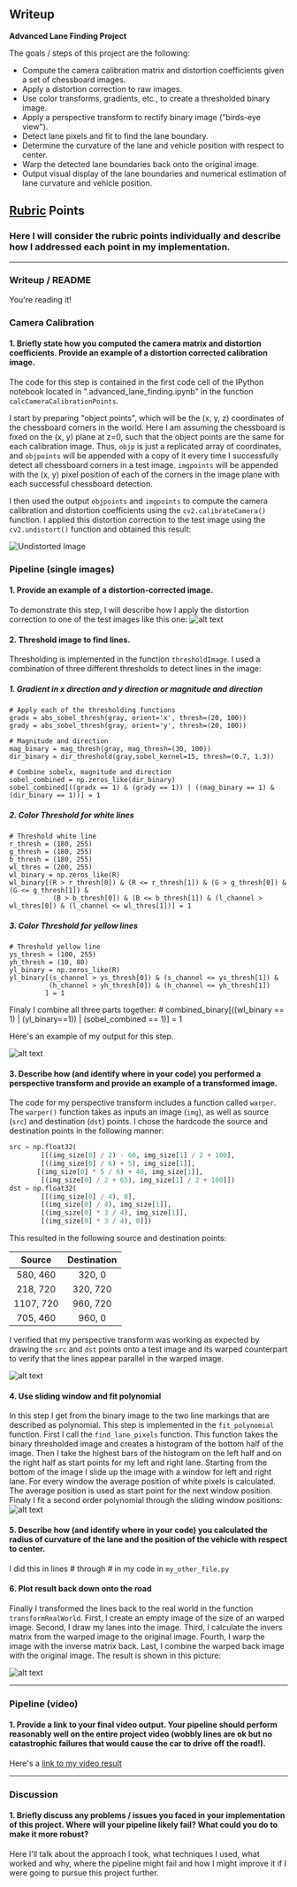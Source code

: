 ## Writeup

**Advanced Lane Finding Project**

The goals / steps of this project are the following:

* Compute the camera calibration matrix and distortion coefficients given a set of chessboard images.
* Apply a distortion correction to raw images.
* Use color transforms, gradients, etc., to create a thresholded binary image.
* Apply a perspective transform to rectify binary image ("birds-eye view").
* Detect lane pixels and fit to find the lane boundary.
* Determine the curvature of the lane and vehicle position with respect to center.
* Warp the detected lane boundaries back onto the original image.
* Output visual display of the lane boundaries and numerical estimation of lane curvature and vehicle position.

[//]: # (Image References)

[image1]: ./output_images/calibration1_undistort.jpg "Undistorted Calibration Image"
[image1_1]: ./output_images/undistort_test1.jpg "Undistorted Test Image"
[image1_2]: ./output_images/binary_test1.jpg "Binary Threshold Image"
[image2]: ./test_images/test1.jpg "Road Transformed"
[image3]: ./examples/binary_combo_example.jpg "Binary Example"
[image4]: ./output_images/warped_threshold_undistort_straight_lines2_withlines.jpg "Warp Example"
[image5]: ./output_images/slide_windows.jpg "Fit Visual"
[image6]: /output_images/warped_back_lines.jpg "Output"
[video1]: ./challenge_video_output.mp4 "Video"

## [Rubric](https://review.udacity.com/#!/rubrics/571/view) Points

### Here I will consider the rubric points individually and describe how I addressed each point in my implementation.  

---

### Writeup / README

You're reading it!

### Camera Calibration

#### 1. Briefly state how you computed the camera matrix and distortion coefficients. Provide an example of a distortion corrected calibration image.

The code for this step is contained in the first code cell of the IPython notebook located in ".advanced_lane_finding.ipynb" in the function `calcCameraCalibrationPoints`.  

I start by preparing "object points", which will be the (x, y, z) coordinates of the chessboard corners in the world. Here I am assuming the chessboard is fixed on the (x, y) plane at z=0, such that the object points are the same for each calibration image.  Thus, `objp` is just a replicated array of coordinates, and `objpoints` will be appended with a copy of it every time I successfully detect all chessboard corners in a test image.  `imgpoints` will be appended with the (x, y) pixel position of each of the corners in the image plane with each successful chessboard detection.  

I then used the output `objpoints` and `imgpoints` to compute the camera calibration and distortion coefficients using the `cv2.calibrateCamera()` function.  I applied this distortion correction to the test image using the `cv2.undistort()` function and obtained this result: 

![Undistorted Image][image1]

### Pipeline (single images)

#### 1. Provide an example of a distortion-corrected image.

To demonstrate this step, I will describe how I apply the distortion correction to one of the test images like this one:
![alt text][image1_1]

#### 2. Threshold image to find lines.

Thresholding is implemented in the function `thresholdImage`.
I used a combination of three different thresholds to detect lines in the image:
##### 1. Gradient in x direction and y direction or magnitude and direction
    # Apply each of the thresholding functions
    gradx = abs_sobel_thresh(gray, orient='x', thresh=(20, 100))
    grady = abs_sobel_thresh(gray, orient='y', thresh=(20, 100))
    
    # Magnitude and direction
    mag_binary = mag_thresh(gray, mag_thresh=(30, 100))
    dir_binary = dir_threshold(gray,sobel_kernel=15, thresh=(0.7, 1.3))
    
    # Combine sobelx, magnitude and direction
    sobel_combined = np.zeros_like(dir_binary)
    sobel_combined[((gradx == 1) & (grady == 1)) | ((mag_binary == 1) & (dir_binary == 1))] = 1
##### 2. Color Threshold for white lines
    # Threshold white line
    r_thresh = (180, 255)
    g_thresh = (180, 255)
    b_thresh = (180, 255)
    wl_thres = (200, 255)
    wl_binary = np.zeros_like(R)
    wl_binary[(R > r_thresh[0]) & (R <= r_thresh[1]) & (G > g_thresh[0]) & (G <= g_thresh[1]) & 
               (B > b_thresh[0]) & (B <= b_thresh[1]) & (l_channel > wl_thres[0]) & (l_channel <= wl_thres[1])] = 1
##### 3. Color Threshold for yellow lines
    # Threshold yellow line
    ys_thresh = (100, 255)
    yh_thresh = (10, 80)
    yl_binary = np.zeros_like(R)
    yl_binary[(s_channel > ys_thresh[0]) & (s_channel <= ys_thresh[1]) & 
              (h_channel > yh_thresh[0]) & (h_channel <= yh_thresh[1])
             ] = 1
Finaly I combine all three parts together:
    # combined_binary[((wl_binary == 1) | (yl_binary==1)) | (sobel_combined == 1)] = 1

Here's an example of my output for this step.

![alt text][image1_2]

#### 3. Describe how (and identify where in your code) you performed a perspective transform and provide an example of a transformed image.

The code for my perspective transform includes a function called `warper`.  The `warper()` function takes as inputs an image (`img`), as well as source (`src`) and destination (`dst`) points.  I chose the hardcode the source and destination points in the following manner:

```python
src = np.float32(
        [[(img_size[0] / 2) - 60, img_size[1] / 2 + 100],
        [((img_size[0] / 6) + 5), img_size[1]],
       [(img_size[0] * 5 / 6) + 40, img_size[1]],
        [(img_size[0] / 2 + 65), img_size[1] / 2 + 100]])
dst = np.float32(
        [[(img_size[0] / 4), 0],
        [(img_size[0] / 4), img_size[1]],
        [(img_size[0] * 3 / 4), img_size[1]],
        [(img_size[0] * 3 / 4), 0]])
```

This resulted in the following source and destination points:

| Source        | Destination   | 
|:-------------:|:-------------:| 
| 580, 460      | 320, 0        | 
| 218, 720      | 320, 720      |
| 1107, 720     | 960, 720      |
| 705, 460      | 960, 0        |

I verified that my perspective transform was working as expected by drawing the `src` and `dst` points onto a test image and its warped counterpart to verify that the lines appear parallel in the warped image.

![alt text][image4]

#### 4. Use sliding window and fit polynomial
In this step I get from the binary image to the two line markings that are described as polynomial. This step is implemented in the `fit_polynomial` function.
First I call the `find_lane_pixels` function. This function takes the binary thresholded image and creates a histogram of the bottom half of the image. Then I take the highest bars of the histogram on the left half and on the right half as start points for my left and right lane. Starting from the bottom of the image I slide up the image with a window for left and right lane. For every window the average position of white pixels is calculated. The average position is used as start point for the next window position.
Finaly I fit a second order polynomial through the sliding window positions:
![alt text][image5]

#### 5. Describe how (and identify where in your code) you calculated the radius of curvature of the lane and the position of the vehicle with respect to center.

I did this in lines # through # in my code in `my_other_file.py`

#### 6. Plot result back down onto the road

Finally I transformed the lines back to the real world in the function `transformRealWorld`.
First, I create an empty image of the size of an warped image. Second, I draw my lanes into the image. Third, I calculate the invers matrix from the warped image to the original image. Fourth, I warp the image with the inverse matrix back. Last, I combine the warped back image with the original image. The result is shown in this picture:

![alt text][image6]

---

### Pipeline (video)

#### 1. Provide a link to your final video output.  Your pipeline should perform reasonably well on the entire project video (wobbly lines are ok but no catastrophic failures that would cause the car to drive off the road!).

Here's a [link to my video result](./project_video.mp4)

---

### Discussion

#### 1. Briefly discuss any problems / issues you faced in your implementation of this project.  Where will your pipeline likely fail?  What could you do to make it more robust?

Here I'll talk about the approach I took, what techniques I used, what worked and why, where the pipeline might fail and how I might improve it if I were going to pursue this project further.  
